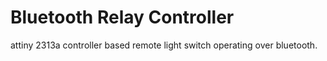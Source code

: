 Bluetooth Relay Controller
==========================

attiny 2313a controller based remote light switch operating over bluetooth.



